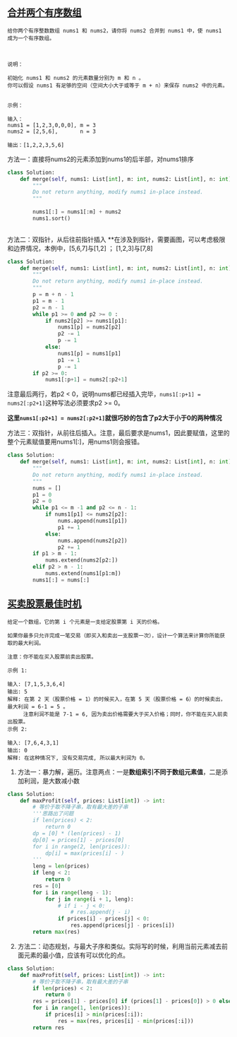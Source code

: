 ## [合并两个有序数组](https://leetcode-cn.com/problems/merge-sorted-array)
```
给你两个有序整数数组 nums1 和 nums2，请你将 nums2 合并到 nums1 中，使 nums1 成为一个有序数组。

 

说明：

初始化 nums1 和 nums2 的元素数量分别为 m 和 n 。
你可以假设 nums1 有足够的空间（空间大小大于或等于 m + n）来保存 nums2 中的元素。
 

示例：

输入：
nums1 = [1,2,3,0,0,0], m = 3
nums2 = [2,5,6],       n = 3

输出：[1,2,2,3,5,6]
```

方法一：直接将nums2的元素添加到nums1的后半部，对nums1排序
```python
class Solution:
    def merge(self, nums1: List[int], m: int, nums2: List[int], n: int) -> None:
        """
        Do not return anything, modify nums1 in-place instead.
        """
        
        nums1[:] = nums1[:m] + nums2
        nums1.sort()
        
```

方法二：双指针，从后往前指针插入
**在涉及到指针，需要画图，可以考虑极限和边界情况，本例中，[5,6,7]与[1,2] ； [1,2,3]与[7,8]
```python
class Solution:
    def merge(self, nums1: List[int], m: int, nums2: List[int], n: int) -> None:
        """
        Do not return anything, modify nums1 in-place instead.
        """
        p = m + n - 1
        p1 = m - 1
        p2 = n - 1
        while p1 >= 0 and p2 >= 0 :
            if nums2[p2] >= nums1[p1]:
                nums1[p] = nums2[p2]
                p2 -= 1
                p -= 1
            else:
                nums1[p] = nums1[p1]
                p1 -= 1
                p -= 1
        if p2 >= 0:
            nums1[:p+1] = nums2[:p2+1]
```
注意最后两行，若p2 < 0，说明nums都已经插入完毕，`nums1[:p+1] = nums2[:p2+1]`这种写法必须要求p2 >= 0。

**这里`nums1[:p2+1] = nums2[:p2+1]`就很巧妙的包含了p2大于小于0的两种情况**

方法三：双指针，从前往后插入。注意，最后要求是nums1，因此要赋值，这里的整个元素赋值要用nums1[:]，用nums1则会报错。
```python
class Solution:
    def merge(self, nums1: List[int], m: int, nums2: List[int], n: int) -> None:
        """
        Do not return anything, modify nums1 in-place instead.
        """
        nums = []
        p1 = 0
        p2 = 0
        while p1 <= m -1 and p2 <= n - 1:
            if nums1[p1] <= nums2[p2]:
                nums.append(nums1[p1])
                p1 += 1
            else:
                nums.append(nums2[p2])
                p2 += 1
        if p1 > m - 1:
            nums.extend(nums2[p2:])
        elif p2 > n - 1:
            nums.extend(nums1[p1:m])
        nums1[:] = nums[:]
```




## [买卖股票最佳时机](https://leetcode-cn.com/problems/best-time-to-buy-and-sell-stock)
```
给定一个数组，它的第 i 个元素是一支给定股票第 i 天的价格。

如果你最多只允许完成一笔交易（即买入和卖出一支股票一次），设计一个算法来计算你所能获取的最大利润。

注意：你不能在买入股票前卖出股票。
 
示例 1:

输入: [7,1,5,3,6,4]
输出: 5
解释: 在第 2 天（股票价格 = 1）的时候买入，在第 5 天（股票价格 = 6）的时候卖出，最大利润 = 6-1 = 5 。
     注意利润不能是 7-1 = 6, 因为卖出价格需要大于买入价格；同时，你不能在买入前卖出股票。
示例 2:

输入: [7,6,4,3,1]
输出: 0
解释: 在这种情况下, 没有交易完成, 所以最大利润为 0。
```

1. 方法一：暴力解，遍历。注意两点：一是**数组索引不同于数组元素值**，二是添加利润，是大数减小数
```python
class Solution:
    def maxProfit(self, prices: List[int]) -> int:
        # 等价于取不降子串，取有最大差的子串
        '''思路出了问题
        if len(prices) < 2:
            return 0
        dp = [0] * (len(prices) - 1)
        dp[0] = prices[1] - prices[0]
        for i in range(2, len(prices)):
            dp[i] = max(prices[i] - )
        '''
        leng = len(prices)
        if leng < 2:
            return 0
        res = [0]
        for i in range(leng - 1):
            for j in range(i + 1, leng):
                # if i - j < 0:
                    # res.append(j - i)
                if prices[i] - prices[j] < 0:
                    res.append(prices[j] - prices[i])
        return max(res)
```
2. 方法二：动态规划，与最大子序和类似。实际写的时候，利用当前元素减去前面元素的最小值，应该有可以优化的点。
```python
class Solution:
    def maxProfit(self, prices: List[int]) -> int:
        # 等价于取不降子串，取有最大差的子串
        if len(prices) < 2:
            return 0
        res = prices[1] - prices[0] if (prices[1] - prices[0]) > 0 else 0
        for i in range(1, len(prices)):
            if prices[i] > min(prices[:i]):
                res = max(res, prices[i] - min(prices[:i]))
        return res
```
